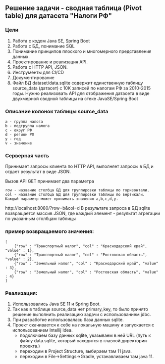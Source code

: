 ## Решение задачи - сводная таблица (Pivot table) для датасета "Налоги РФ"

### Цели
1. Работа с кодом Java SE, Spring Boot
2. Работа с БД, понимание SQL
3. Понимание принципов плоского и многомерного представления данных.
4. Проектирование и реализация API.
5. Работа с HTTP API, JSON.
6. Инструменты для CI/CD
7. Документирование
8. Файл БД dataset/data.sqlite содержит единственную таблицу source_data (датасет) с 10К записей по налогам РФ за 2010-2015 годы. Нужно реализовать API для отображения датасета в виде двухмерной сводной таблицы на стеке JavaSE/Spring Boot

### Описание колонок таблицы source_data
```
a - группа налога
b - подгруппа налога
c - округ РФ
d - регион РФ
y - год
v - значение
```

### Серверная часть
Принимает запросы клиента по HTTP API, выполняет запросы в БД и отдает результат в виде JSON.

Вызов API GET принимает два параметра

```
row - название столбца БД для группировки таблицы по горизонтали.
col - название столбца БД для группировки таблицы по вертикали.
Каждый параметр может принимать значения a,b,c,d,y.
```

http://localhost:8080/?row=b&col=d
В результате запроса в БД sqlite возвращается массив JSON, где каждый элемент - результат агрегации по указанным столбцам таблицы

### пример возвращаемого значения:
```
[
    {"row" : "Транспортный налог", "col" : "Краснодарский край", "value" : 1},
    {"row" : "Транспортный налог", "col" : "Ростовская область", "value" : 2},
    {"row" : "Земельный налог", "col" : "Краснодарский край", "value" : 3},
    {"row" : "Земельный налог", "col" : "Ростовская область", "value" : 4}
]
```

### Реализация:

1. Использовались Java SE 11 и Spring Boot.
2. Так как в таблице source_data нет primary_key, то было принято решение выполнить реализацию задачи с использованием jdbc.
3. При разработке использовалась база данных sqlite.
4. Проект скачивается к себе на локальную машину и запускается с использованием Intellij Idea.
    - подключаем базу данных sqlite, указываем в ней URL (путь к файлу data.sqlite, который находится в главной директории проекта.)
    - переходим в Project Structure, выбираем там 11 java.
    - переходим в File->Settings->Gradle, устанавливаем там java 11. 
